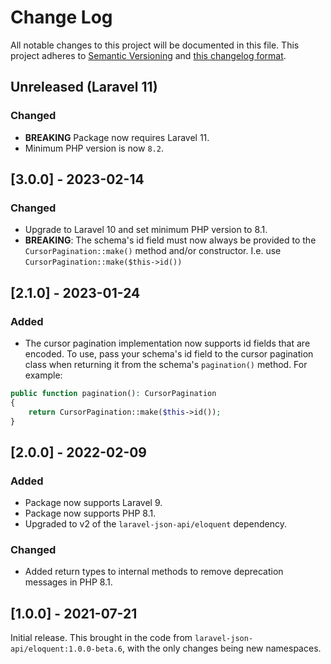 # Change Log

All notable changes to this project will be documented in this file. This project adheres to
[Semantic Versioning](http://semver.org/) and [this changelog format](http://keepachangelog.com/).

## Unreleased (Laravel 11)

### Changed

- **BREAKING** Package now requires Laravel 11.
- Minimum PHP version is now `8.2`.

## [3.0.0] - 2023-02-14

### Changed

- Upgrade to Laravel 10 and set minimum PHP version to 8.1.
- **BREAKING**: The schema's id field must now always be provided to the `CursorPagination::make()` method and/or
  constructor. I.e. use `CursorPagination::make($this->id())`

## [2.1.0] - 2023-01-24

### Added

- The cursor pagination implementation now supports id fields that are encoded. To use, pass your schema's id
  field to the cursor pagination class when returning it from the schema's `pagination()` method. For example:

```php
public function pagination(): CursorPagination
{
    return CursorPagination::make($this->id());
}
```

## [2.0.0] - 2022-02-09

### Added

- Package now supports Laravel 9.
- Package now supports PHP 8.1.
- Upgraded to v2 of the `laravel-json-api/eloquent` dependency.

### Changed

- Added return types to internal methods to remove deprecation messages in PHP 8.1.

## [1.0.0] - 2021-07-21

Initial release. This brought in the code from `laravel-json-api/eloquent:1.0.0-beta.6`, with the only changes being new
namespaces.

